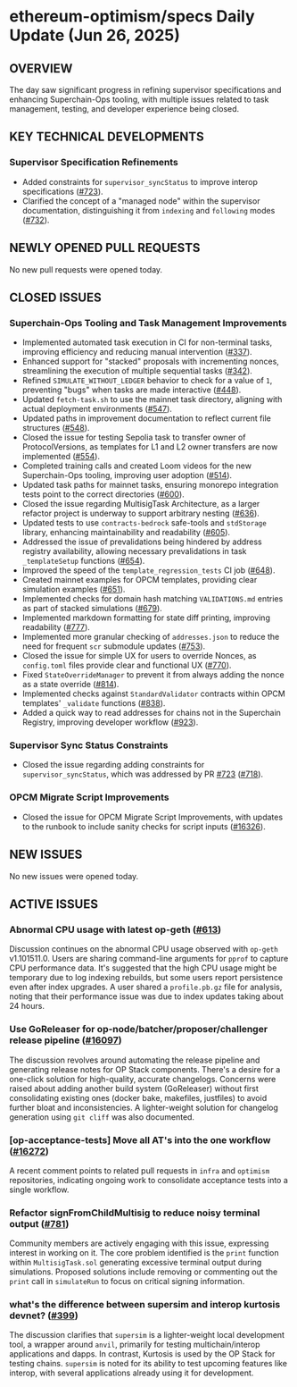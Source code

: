 # ethereum-optimism/specs Daily Update (Jun 26, 2025)
## OVERVIEW 
The day saw significant progress in refining supervisor specifications and enhancing Superchain-Ops tooling, with multiple issues related to task management, testing, and developer experience being closed.

## KEY TECHNICAL DEVELOPMENTS

### Supervisor Specification Refinements
- Added constraints for `supervisor_syncStatus` to improve interop specifications ([#723](https://github.com/ethereum-optimism/specs/pull/723)).
- Clarified the concept of a "managed node" within the supervisor documentation, distinguishing it from `indexing` and `following` modes ([#732](https://github.com/ethereum-optimism/specs/pull/732)).

## NEWLY OPENED PULL REQUESTS
No new pull requests were opened today.

## CLOSED ISSUES

### Superchain-Ops Tooling and Task Management Improvements
- Implemented automated task execution in CI for non-terminal tasks, improving efficiency and reducing manual intervention ([#337](https://github.com/ethereum-optimism/specs/issues/337)).
- Enhanced support for "stacked" proposals with incrementing nonces, streamlining the execution of multiple sequential tasks ([#342](https://github.com/ethereum-optimism/specs/issues/342)).
- Refined `SIMULATE_WITHOUT_LEDGER` behavior to check for a value of `1`, preventing "bugs" when tasks are made interactive ([#448](https://github.com/ethereum-optimism/specs/issues/448)).
- Updated `fetch-task.sh` to use the mainnet task directory, aligning with actual deployment environments ([#547](https://github.com/ethereum-optimism/specs/issues/547)).
- Updated paths in improvement documentation to reflect current file structures ([#548](https://github.com/ethereum-optimism/specs/issues/548)).
- Closed the issue for testing Sepolia task to transfer owner of ProtocolVersions, as templates for L1 and L2 owner transfers are now implemented ([#554](https://github.com/ethereum-optimism/specs/issues/554)).
- Completed training calls and created Loom videos for the new Superchain-Ops tooling, improving user adoption ([#514](https://github.com/ethereum-optimism/specs/issues/514)).
- Updated task paths for mainnet tasks, ensuring monorepo integration tests point to the correct directories ([#600](https://github.com/ethereum-optimism/specs/issues/600)).
- Closed the issue regarding MultisigTask Architecture, as a larger refactor project is underway to support arbitrary nesting ([#636](https://github.com/ethereum-optimism/specs/issues/636)).
- Updated tests to use `contracts-bedrock` safe-tools and `stdStorage` library, enhancing maintainability and readability ([#605](https://github.com/ethereum-optimism/specs/issues/605)).
- Addressed the issue of prevalidations being hindered by address registry availability, allowing necessary prevalidations in task `_templateSetup` functions ([#654](https://github.com/ethereum-optimism/specs/issues/654)).
- Improved the speed of the `template_regression_tests` CI job ([#648](https://github.com/ethereum-optimism/specs/issues/648)).
- Created mainnet examples for OPCM templates, providing clear simulation examples ([#651](https://github.com/ethereum-optimism/specs/issues/651)).
- Implemented checks for domain hash matching `VALIDATIONS.md` entries as part of stacked simulations ([#679](https://github.com/ethereum-optimism/specs/issues/679)).
- Implemented markdown formatting for state diff printing, improving readability ([#777](https://github.com/ethereum-optimism/specs/issues/777)).
- Implemented more granular checking of `addresses.json` to reduce the need for frequent `scr` submodule updates ([#753](https://github.com/ethereum-optimism/specs/issues/753)).
- Closed the issue for simple UX for users to override Nonces, as `config.toml` files provide clear and functional UX ([#770](https://github.com/ethereum-optimism/specs/issues/770)).
- Fixed `StateOverrideManager` to prevent it from always adding the nonce as a state override ([#814](https://github.com/ethereum-optimism/specs/issues/814)).
- Implemented checks against `StandardValidator` contracts within OPCM templates' `_validate` functions ([#838](https://github.com/ethereum-optimism/specs/issues/838)).
- Added a quick way to read addresses for chains not in the Superchain Registry, improving developer workflow ([#923](https://github.com/ethereum-optimism/specs/issues/923)).

### Supervisor Sync Status Constraints
- Closed the issue regarding adding constraints for `supervisor_syncStatus`, which was addressed by PR [#723](https://github.com/ethereum-optimism/specs/pull/723) ([#718](https://github.com/ethereum-optimism/specs/issues/718)).

### OPCM Migrate Script Improvements
- Closed the issue for OPCM Migrate Script Improvements, with updates to the runbook to include sanity checks for script inputs ([#16326](https://github.com/ethereum-optimism/specs/issues/16326)).

## NEW ISSUES
No new issues were opened today.

## ACTIVE ISSUES

### Abnormal CPU usage with latest op-geth ([#613](https://github.com/ethereum-optimism/specs/issues/613))
Discussion continues on the abnormal CPU usage observed with `op-geth` v1.101511.0. Users are sharing command-line arguments for `pprof` to capture CPU performance data. It's suggested that the high CPU usage might be temporary due to log indexing rebuilds, but some users report persistence even after index upgrades. A user shared a `profile.pb.gz` file for analysis, noting that their performance issue was due to index updates taking about 24 hours.

### Use GoReleaser for op-node/batcher/proposer/challenger release pipeline ([#16097](https://github.com/ethereum-optimism/specs/issues/16097))
The discussion revolves around automating the release pipeline and generating release notes for OP Stack components. There's a desire for a one-click solution for high-quality, accurate changelogs. Concerns were raised about adding another build system (GoReleaser) without first consolidating existing ones (docker bake, makefiles, justfiles) to avoid further bloat and inconsistencies. A lighter-weight solution for changelog generation using `git cliff` was also documented.

### [op-acceptance-tests] Move all AT's into the one workflow ([#16272](https://github.com/ethereum-optimism/specs/issues/16272))
A recent comment points to related pull requests in `infra` and `optimism` repositories, indicating ongoing work to consolidate acceptance tests into a single workflow.

### Refactor signFromChildMultisig to reduce noisy terminal output ([#781](https://github.com/ethereum-optimism/specs/issues/781))
Community members are actively engaging with this issue, expressing interest in working on it. The core problem identified is the `print` function within `MultisigTask.sol` generating excessive terminal output during simulations. Proposed solutions include removing or commenting out the `print` call in `simulateRun` to focus on critical signing information.

### what's the difference between supersim and interop kurtosis devnet? ([#399](https://github.com/ethereum-optimism/specs/issues/399))
The discussion clarifies that `supersim` is a lighter-weight local development tool, a wrapper around `anvil`, primarily for testing multichain/interop applications and dapps. In contrast, Kurtosis is used by the OP Stack for testing chains. `supersim` is noted for its ability to test upcoming features like interop, with several applications already using it for development.